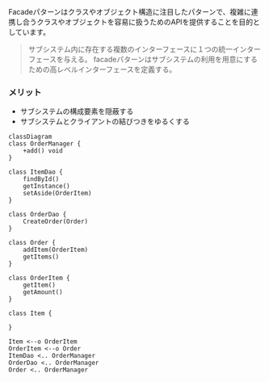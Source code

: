 Facadeパターンはクラスやオブジェクト構造に注目したパターンで、複雑に連携し合うクラスやオブジェクトを容易に扱うためのAPIを提供することを目的としています。
> サブシステム内に存在する複数のインターフェースに１つの統一インターフェースを与える。
> facadeパターンはサブシステムの利用を用意にするための高レベルインターフェースを定義する。

### メリット
- サブシステムの構成要素を隠蔽する
- サブシステムとクライアントの結びつきをゆるくする

```mermaid
classDiagram
class OrderManager {
    +add() void
}

class ItemDao {
    findById()
    getInstance()
    setAside(OrderItem)
}

class OrderDao {
    CreateOrder(Order)
}

class Order {
    addItem(OrderItem)
    getItems()
}

class OrderItem {
    getItem()
    getAmount()
}

class Item {
    
}

Item <--o OrderItem
OrderItem <--o Order
ItemDao <.. OrderManager
OrderDao <.. OrderManager
Order <.. OrderManager
``` 
